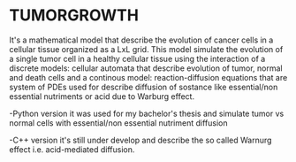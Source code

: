 # TUMORGROWTH
It's a mathematical model that describe the evolution of cancer cells in a cellular tissue organized as a LxL grid. This model simulate the evolution of a single tumor cell in a healthy cellular tissue using the interaction of a discrete models: cellular automata that describe evolution of tumor, normal and death cells and a continous model: reaction-diffusion equations that are system of PDEs used for describe diffusion of sostance like essential/non essential nutriments or acid due to Warburg effect.

-Python version it was used for my bachelor's thesis and simulate tumor vs normal cells with essential/non essential nutriment diffusion

-C++ version it's still under develop and describe the so called Warnurg effect i.e. acid-mediated diffusion.
